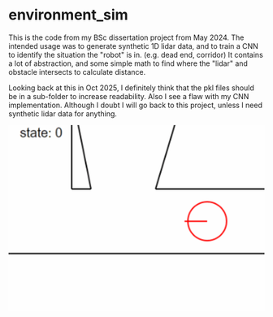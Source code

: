 # environment_sim
This is the code from my BSc dissertation project from May 2024.
The intended usage was to generate synthetic 1D lidar data, and to train a CNN to identify the situation the "robot" is in. (e.g. dead end, corridor)
It contains a lot of abstraction, and some simple math to find where the "lidar" and obstacle intersects to calculate distance.

Looking back at this in Oct 2025, I definitely think that the pkl files should be in a sub-folder to increase readability.
Also I see a flaw with my CNN implementation. 
Although I doubt I will go back to this project, unless I need synthetic lidar data for anything.


![alt text](image.png)